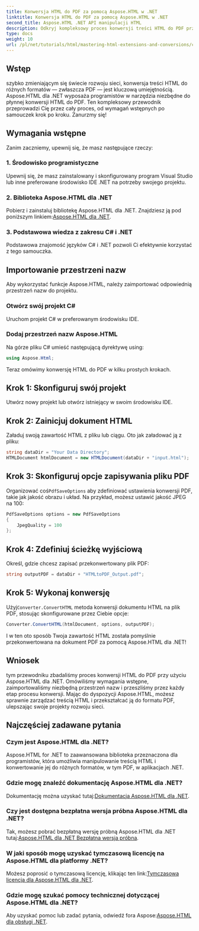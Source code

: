 ```yaml
---
title: Konwersja HTML do PDF za pomocą Aspose.HTML w .NET
linktitle: Konwersja HTML do PDF za pomocą Aspose.HTML w .NET
second_title: Aspose.HTML .NET API manipulacji HTML
description: Odkryj kompleksowy proces konwersji treści HTML do PDF przy użyciu potężnej biblioteki Aspose.HTML dla .NET. Ten przewodnik zapewnia programistom jasne.
type: docs
weight: 10
url: /pl/net/tutorials/html/mastering-html-extensions-and-conversions/converting-html-to-pdf/
---
```

## Wstęp

szybko zmieniającym się świecie rozwoju sieci, konwersja treści HTML do różnych formatów — zwłaszcza PDF — jest kluczową umiejętnością. Aspose.HTML dla .NET wyposaża programistów w narzędzia niezbędne do płynnej konwersji HTML do PDF. Ten kompleksowy przewodnik przeprowadzi Cię przez cały proces, od wymagań wstępnych po samouczek krok po kroku. Zanurzmy się!

## Wymagania wstępne

Zanim zaczniemy, upewnij się, że masz następujące rzeczy:

### 1. Środowisko programistyczne
Upewnij się, że masz zainstalowany i skonfigurowany program Visual Studio lub inne preferowane środowisko IDE .NET na potrzeby swojego projektu.

### 2. Biblioteka Aspose.HTML dla .NET
 Pobierz i zainstaluj bibliotekę Aspose.HTML dla .NET. Znajdziesz ją pod poniższym linkiem:[Aspose.HTML dla .NET](https://releases.aspose.com/html/net/).

### 3. Podstawowa wiedza z zakresu C# i .NET
Podstawowa znajomość języków C# i .NET pozwoli Ci efektywnie korzystać z tego samouczka.

## Importowanie przestrzeni nazw

Aby wykorzystać funkcje Aspose.HTML, należy zaimportować odpowiednią przestrzeń nazw do projektu.

### Otwórz swój projekt C#
Uruchom projekt C# w preferowanym środowisku IDE.

### Dodaj przestrzeń nazw Aspose.HTML
Na górze pliku C# umieść następującą dyrektywę using:

```csharp
using Aspose.Html;
```

Teraz omówimy konwersję HTML do PDF w kilku prostych krokach.

## Krok 1: Skonfiguruj swój projekt
Utwórz nowy projekt lub otwórz istniejący w swoim środowisku IDE.

## Krok 2: Zainicjuj dokument HTML
Załaduj swoją zawartość HTML z pliku lub ciągu. Oto jak załadować ją z pliku:

```csharp
string dataDir = "Your Data Directory";
HTMLDocument htmlDocument = new HTMLDocument(dataDir + "input.html");
```

## Krok 3: Skonfiguruj opcje zapisywania pliku PDF
 Organizować coś`PdfSaveOptions` aby zdefiniować ustawienia konwersji PDF, takie jak jakość obrazu i układ. Na przykład, możesz ustawić jakość JPEG na 100:

```csharp
PdfSaveOptions options = new PdfSaveOptions
{
    JpegQuality = 100
};
```

## Krok 4: Zdefiniuj ścieżkę wyjściową
Określ, gdzie chcesz zapisać przekonwertowany plik PDF:

```csharp
string outputPDF = dataDir + "HTMLtoPDF_Output.pdf";
```

## Krok 5: Wykonaj konwersję
 Użyj`Converter.ConvertHTML` metoda konwersji dokumentu HTML na plik PDF, stosując skonfigurowane przez Ciebie opcje:

```csharp
Converter.ConvertHTML(htmlDocument, options, outputPDF);
```

I w ten oto sposób Twoja zawartość HTML została pomyślnie przekonwertowana na dokument PDF za pomocą Aspose.HTML dla .NET!

## Wniosek

tym przewodniku zbadaliśmy proces konwersji HTML do PDF przy użyciu Aspose.HTML dla .NET. Omówiliśmy wymagania wstępne, zaimportowaliśmy niezbędną przestrzeń nazw i przeszliśmy przez każdy etap procesu konwersji. Mając do dyspozycji Aspose.HTML, możesz sprawnie zarządzać treścią HTML i przekształcać ją do formatu PDF, ulepszając swoje projekty rozwoju sieci.

## Najczęściej zadawane pytania

### Czym jest Aspose.HTML dla .NET?
Aspose.HTML for .NET to zaawansowana biblioteka przeznaczona dla programistów, która umożliwia manipulowanie treścią HTML i konwertowanie jej do różnych formatów, w tym PDF, w aplikacjach .NET.

### Gdzie mogę znaleźć dokumentację Aspose.HTML dla .NET?
 Dokumentację można uzyskać tutaj:[Dokumentacja Aspose.HTML dla .NET](https://reference.aspose.com/html/net/).

### Czy jest dostępna bezpłatna wersja próbna Aspose.HTML dla .NET?
 Tak, możesz pobrać bezpłatną wersję próbną Aspose.HTML dla .NET tutaj:[Aspose.HTML dla .NET Bezpłatna wersja próbna](https://releases.aspose.com/).

### W jaki sposób mogę uzyskać tymczasową licencję na Aspose.HTML dla platformy .NET?
 Możesz poprosić o tymczasową licencję, klikając ten link:[Tymczasowa licencja dla Aspose.HTML dla .NET](https://purchase.conholdate.com/temporary-license/).

### Gdzie mogę szukać pomocy technicznej dotyczącej Aspose.HTML dla .NET?
 Aby uzyskać pomoc lub zadać pytania, odwiedź fora Aspose:[Aspose.HTML dla obsługi .NET](https://forum.aspose.com/).